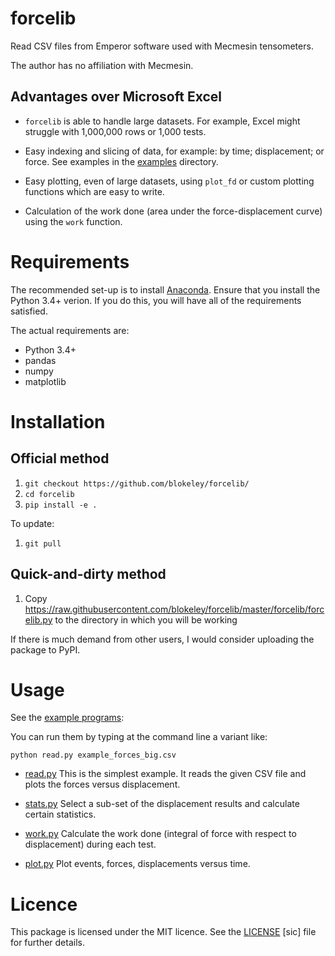# forcelib

Read CSV files from Emperor software used with Mecmesin tensometers.

The author has no affiliation with Mecmesin.


## Advantages over Microsoft Excel

- `forcelib` is able to handle large datasets.  For example, Excel might
  struggle with 1,000,000 rows or 1,000 tests.

- Easy indexing and slicing of data, for example: by time; displacement;
  or force.  See examples in the [examples](examples) directory.

- Easy plotting, even of large datasets, using `plot_fd`
  or custom plotting functions which are easy to write.

- Calculation of the work done (area under the force-displacement curve)
  using the `work` function.


# Requirements

The recommended set-up is to install
[Anaconda](https://www.continuum.io/downloads).  Ensure that you install the
Python 3.4+ verion. If you do this, you will have all of the requirements
satisfied.

The actual requirements are:

- Python 3.4+
- pandas
- numpy
- matplotlib


# Installation

## Official method

1. `git checkout https://github.com/blokeley/forcelib/`
2. `cd forcelib`
3. `pip install -e .`

To update:

1. `git pull`

## Quick-and-dirty method

1. Copy https://raw.githubusercontent.com/blokeley/forcelib/master/forcelib/forcelib.py
   to the directory in which you will be working

If there is much demand from other users, I would consider uploading the
package to PyPI.

# Usage

See the [example programs](examples):

You can run them by typing at the command line a variant like:

`python read.py example_forces_big.csv`

- [read.py](examples/read.py) This is the simplest example.  It reads the
  given CSV file and plots the forces versus displacement.

- [stats.py](examples/stats.py) Select a sub-set of the displacement results
  and calculate certain statistics.

- [work.py](examples/work.py) Calculate the work done (integral of force with
  respect to displacement) during each test.

- [plot.py](examples/plot.py) Plot events, forces, displacements versus time.

# Licence

This package is licensed under the MIT licence.  See the [LICENSE](LICENSE)
[sic] file for further details.
